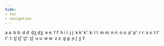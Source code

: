 ```yaml
---
hide:
- toc
- navigation
---
```

a
aː
b
bː
d
dː
d̠ʒ
d̠ʒː
e
eː
f
fː
h
i
iː
j
jː
k
kʼ
kʼː
kː
l
lː
m
mː
n
nː
o
oː
pʼ
pʼː
r
rː
s
sː
t
tʼ
tʼː
tː
t̠ʃ
t̠ʃʼ
t̠ʃʼː
t̠ʃː
u
uː
w
wː
z
zː
ɡ
ɡː
ɲ
ʃ
ʒ
ʔ
